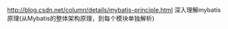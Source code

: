 
http://blog.csdn.net/column/details/mybatis-principle.html 深入理解mybatis原理(从Mybatis的整体架构原理，到每个模块单独解析)
